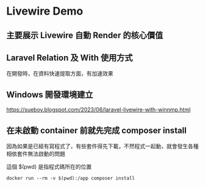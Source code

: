 # Livewire Demo

## 主要展示 Livewire 自動 Render 的核心價值

## Laravel Relation 及 With 使用方式

在開發時，在資料快速提取方面，有加速效果

## Windows 開發環境建立

https://sueboy.blogspot.com/2023/06/laravel-livewire-with-winnmp.html

## 在未啟動 container 前就先完成 composer install

因為如果是已經有寫程式了，有些套件得先下載，不然程式一起動，就會發生各種相依套件無法啟動的問題

這個 $(pwd) 是指程式碼所在的位置

```
docker run --rm -v $(pwd):/app composer install
```
